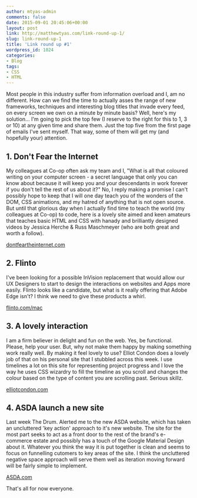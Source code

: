 ```yaml
---
author: mtyas-admin
comments: false
date: 2015-09-01 20:45:06+00:00
layout: post
link: http://matthewtyas.com/link-round-up-1/
slug: link-round-up-1
title: 'Link round up #1'
wordpress_id: 1024
categories:
- Blog
tags:
- CSS
- HTML
---
```


Most people in this industry suffer from information overload and I, am no different. How can we find the time to actually asses the range of new frameworks, techniques and interesting blog titles that invade every feed, on every screen we own on a minute by minute basis? Well, here's my solution…
I'm going to pick the top few (I reserve to the right for this to 1, 3 or 10) at any given time and share them. Just the top five from the first page of emails I've sent myself. That way, some of them will get my (and hopefully your) attention.


## 1. Don't Fear the Internet


My colleagues at Co-op often ask my team and I, "What is all that coloured writing on your computer screen - a secret language that only you can know about because it will keep you and your descendants in work forever if you don't tell the rest of us about it?" No, I reply making a promise I can't possibly hope to keep that I will one day teach you of the wonders of the DOM, CSS animations, and my hatred of anything that is not open source. But until that glorious day when I actually find time to teach the world (my colleagues at Co-op) to code, here is a lovely site aimed and keen amateurs that teaches basic HTML and CSS with hanady and brilliantly designed videos by Jessica Herche & Russ Maschmeyer (who are both great and worth a follow).

[dontfeartheinternet.com](http://dontfeartheinternet.com)


## 2. Flinto


I've been looking for a possible InVision replacement that would allow our UX Designers to start to design the interactions on websites and Apps more easily. Flinto looks like a candidate, but what is it really offering that Adobe Edge isn't? I think we need to give these products a whirl.

[flinto.com/mac](http://flinto.com/mac)


## 3. A lovely interaction


I am a firm believer in delight and fun on the web. Yes, be functional. Please, help your user. But, why not make them happy by making something work really well. By making it feel lovely to use? Elliot Condon does a lovely job of that on his personal site that I stubbled across this week. I use timelines a lot on this site for representing project progress and I love the way he uses CSS wizardry to fill the timeline as you scroll and changes the colour based on the type of content you are scrolling past. Serious skillz.

[elliotcondon.com](http://elliotcondon.com)


## 4. ASDA launch a new site


Last week The Drum. Alerted me to the new ASDA website, which has taken an uncluttered 'key action' approach to it's new website. The site for the most part seeks to act as a front door to the rest of the brand's e-commerce estate and possibly has a touch of the Google Material Design about it. Whatever you think the way it is put together is clean and seems to focus on funnelling cutomers to key areas of the site. I think the uncluttered negative space approach will serve them well as iteration moving forward will be fairly simple to implement.

[ASDA.com](http://ASDA.com)

That's all for now everyone.
